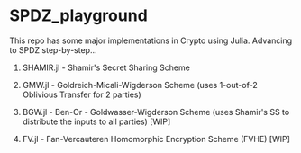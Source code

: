 # SPDZ_playground

This repo has some major implementations in Crypto using Julia. Advancing to SPDZ step-by-step...

1) SHAMIR.jl - Shamir's Secret Sharing Scheme

2) GMW.jl - Goldreich-Micali-Wigderson Scheme (uses 1-out-of-2 Oblivious Transfer for 2 parties) 

3) BGW.jl - Ben-Or - Goldwasser-Wigderson Scheme (uses Shamir's SS to distribute the inputs to all parties) [WIP]

4) FV.jl - Fan-Vercauteren Homomorphic Encryption Scheme (FVHE) [WIP]

